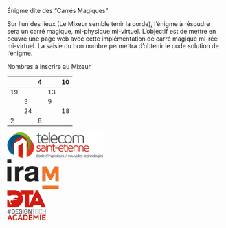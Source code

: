 Énigme dite des “Carrés Magiques”

Sur l’un des lieux (Le Mixeur semble tenir la corde), l’énigme à résoudre sera un carré magique, mi-physique mi-virtuel.
L’objectif est de mettre en oeuvre une page web avec cette implémentation de carré magique mi-réel mi-virtuel. La saisie du bon nombre permettra d’obtenir le code solution de l’énigme.

Nombres à inscrire au Mixeur

|    |    |  4 |    | 10 |
|----|----|----|----|----|
| 19 |    |    | 13 |    |
|    |  3 |    |  9 |    |
|    | 24 |    |    | 18 |
|  2 |    |  8 |    |    |


<img src="logo-telecom.png"><br><img src="logo-iram.png"><br><img src="logo-dta.png" width="90">





